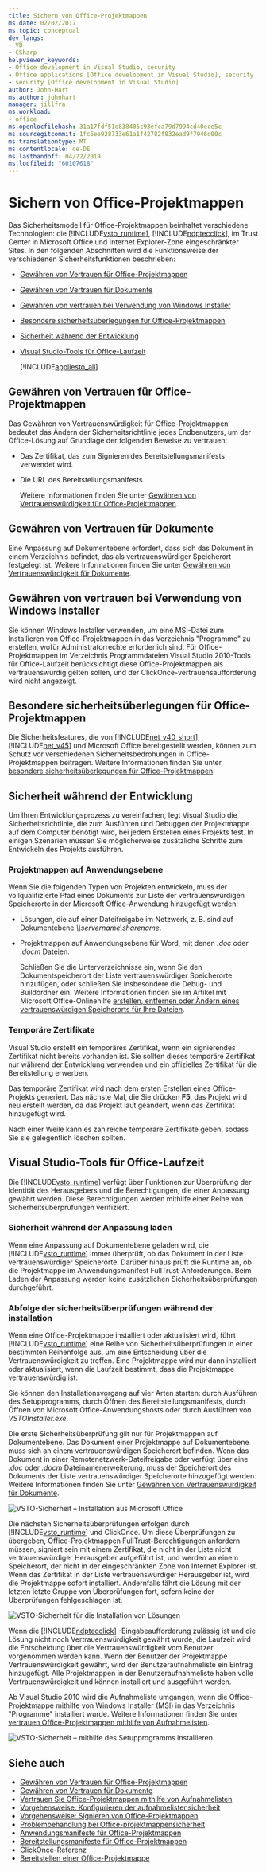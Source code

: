 ```yaml
---
title: Sichern von Office-Projektmappen
ms.date: 02/02/2017
ms.topic: conceptual
dev_langs:
- VB
- CSharp
helpviewer_keywords:
- Office development in Visual Studio, security
- Office applications [Office development in Visual Studio], security
- security [Office development in Visual Studio]
author: John-Hart
ms.author: johnhart
manager: jillfra
ms.workload:
- office
ms.openlocfilehash: 31a17fdf51e838405c93efca79d7994cd40ece5c
ms.sourcegitcommit: 1fc6ee928733e61a1f42782f832ead9f7946d00c
ms.translationtype: MT
ms.contentlocale: de-DE
ms.lasthandoff: 04/22/2019
ms.locfileid: "60107618"
---
```

# <a name="secure-office-solutions"></a>Sichern von Office-Projektmappen
  Das Sicherheitsmodell für Office-Projektmappen beinhaltet verschiedene Technologien: die [!INCLUDE[vsto_runtime](../vsto/includes/vsto-runtime-md.md)], [!INCLUDE[ndptecclick](../vsto/includes/ndptecclick-md.md)], im Trust Center in Microsoft Office und Internet Explorer-Zone eingeschränkter Sites. In den folgenden Abschnitten wird die Funktionsweise der verschiedenen Sicherheitsfunktionen beschrieben:

- [Gewähren von Vertrauen für Office-Projektmappen](#GrantingTrustToSolutions)

- [Gewähren von Vertrauen für Dokumente](#GrantingTrustToDocuments)

- [Gewähren von vertrauen bei Verwendung von Windows Installer](#GrantingTrustWindowsInstaller)

- [Besondere sicherheitsüberlegungen für Office-Projektmappen](#Security)

- [Sicherheit während der Entwicklung](#SecurityDuringDeployment)

- [Visual Studio-Tools für Office-Laufzeit](#VisualStudioToolsForOfficeRuntime)

  [!INCLUDE[appliesto_all](../vsto/includes/appliesto-all-md.md)]

## <a name="GrantingTrustToSolutions"></a> Gewähren von Vertrauen für Office-Projektmappen
 Das Gewähren von Vertrauenswürdigkeit für Office-Projektmappen bedeutet das Ändern der Sicherheitsrichtlinie jedes Endbenutzers, um der Office-Lösung auf Grundlage der folgenden Beweise zu vertrauen:

- Das Zertifikat, das zum Signieren des Bereitstellungsmanifests verwendet wird.

- Die URL des Bereitstellungsmanifests.

  Weitere Informationen finden Sie unter [Gewähren von Vertrauenswürdigkeit für Office-Projektmappen](../vsto/granting-trust-to-office-solutions.md).

## <a name="GrantingTrustToDocuments"></a> Gewähren von Vertrauen für Dokumente
 Eine Anpassung auf Dokumentebene erfordert, dass sich das Dokument in einem Verzeichnis befindet, das als vertrauenswürdiger Speicherort festgelegt ist. Weitere Informationen finden Sie unter [Gewähren von Vertrauenswürdigkeit für Dokumente](../vsto/granting-trust-to-documents.md).

## <a name="GrantingTrustWindowsInstaller"></a> Gewähren von vertrauen bei Verwendung von Windows Installer
 Sie können Windows Installer verwenden, um eine MSI-Datei zum Installieren von Office-Projektmappen in das Verzeichnis "Programme" zu erstellen, wofür Administratorrechte erforderlich sind. Für Office-Projektmappen im Verzeichnis Programmdateien Visual Studio 2010-Tools für Office-Laufzeit berücksichtigt diese Office-Projektmappen als vertrauenswürdig gelten sollen, und der ClickOnce-vertrauensaufforderung wird nicht angezeigt.

## <a name="Security"></a> Besondere sicherheitsüberlegungen für Office-Projektmappen
 Die Sicherheitsfeatures, die von [!INCLUDE[net_v40_short](../sharepoint/includes/net-v40-short-md.md)], [!INCLUDE[net_v45](../vsto/includes/net-v45-md.md)] und Microsoft Office bereitgestellt werden, können zum Schutz vor verschiedenen Sicherheitsbedrohungen in Office-Projektmappen beitragen. Weitere Informationen finden Sie unter [besondere sicherheitsüberlegungen für Office-Projektmappen](../vsto/specific-security-considerations-for-office-solutions.md).

## <a name="SecurityDuringDeployment"></a> Sicherheit während der Entwicklung
 Um Ihren Entwicklungsprozess zu vereinfachen, legt Visual Studio die Sicherheitsrichtlinie, die zum Ausführen und Debuggen der Projektmappe auf dem Computer benötigt wird, bei jedem Erstellen eines Projekts fest. In einigen Szenarien müssen Sie möglicherweise zusätzliche Schritte zum Entwickeln des Projekts ausführen.

### <a name="document-level-solutions"></a>Projektmappen auf Anwendungsebene
 Wenn Sie die folgenden Typen von Projekten entwickeln, muss der vollqualifizierte Pfad eines Dokuments zur Liste der vertrauenswürdigen Speicherorte in der Microsoft Office-Anwendung hinzugefügt werden:

- Lösungen, die auf einer Dateifreigabe im Netzwerk, z. B. sind auf Dokumentebene  *\\\servername\sharename*.

- Projektmappen auf Anwendungsebene für Word, mit denen *.doc* oder *.docm* Dateien.

  Schließen Sie die Unterverzeichnisse ein, wenn Sie den Dokumentspeicherort der Liste vertrauenswürdiger Speicherorte hinzufügen, oder schließen Sie insbesondere die Debug- und Buildordner ein. Weitere Informationen finden Sie im Artikel mit Microsoft Office-Onlinehilfe [erstellen, entfernen oder Ändern eines vertrauenswürdigen Speicherorts für Ihre Dateien](https://support.office.com/article/Create-remove-or-change-a-trusted-location-for-your-files-f5151879-25ea-4998-80a5-4208b3540a62).

### <a name="temporary-certificates"></a>Temporäre Zertifikate
 Visual Studio erstellt ein temporäres Zertifikat, wenn ein signierendes Zertifikat nicht bereits vorhanden ist. Sie sollten dieses temporäre Zertifikat nur während der Entwicklung verwenden und ein offizielles Zertifikat für die Bereitstellung erwerben.

 Das temporäre Zertifikat wird nach dem ersten Erstellen eines Office-Projekts generiert. Das nächste Mal, die Sie drücken **F5**, das Projekt wird neu erstellt werden, da das Projekt laut geändert, wenn das Zertifikat hinzugefügt wird.

 Nach einer Weile kann es zahlreiche temporäre Zertifikate geben, sodass Sie sie gelegentlich löschen sollten.

## <a name="VisualStudioToolsForOfficeRuntime"></a> Visual Studio-Tools für Office-Laufzeit
 Die [!INCLUDE[vsto_runtime](../vsto/includes/vsto-runtime-md.md)] verfügt über Funktionen zur Überprüfung der Identität des Herausgebers und die Berechtigungen, die einer Anpassung gewährt werden. Diese Berechtigungen werden mithilfe einer Reihe von Sicherheitsüberprüfungen verifiziert.

### <a name="security-during-customization-loading"></a>Sicherheit während der Anpassung laden
 Wenn eine Anpassung auf Dokumentebene geladen wird, die [!INCLUDE[vsto_runtime](../vsto/includes/vsto-runtime-md.md)] immer überprüft, ob das Dokument in der Liste vertrauenswürdiger Speicherorte. Darüber hinaus prüft die Runtime an, ob die Projektmappe im Anwendungsmanifest FullTrust-Anforderungen. Beim Laden der Anpassung werden keine zusätzlichen Sicherheitsüberprüfungen durchgeführt.

### <a name="sequence-of-security-checks-during-installation"></a>Abfolge der sicherheitsüberprüfungen während der installation
 Wenn eine Office-Projektmappe installiert oder aktualisiert wird, führt [!INCLUDE[vsto_runtime](../vsto/includes/vsto-runtime-md.md)] eine Reihe von Sicherheitsüberprüfungen in einer bestimmten Reihenfolge aus, um eine Entscheidung über die Vertrauenswürdigkeit zu treffen. Eine Projektmappe wird nur dann installiert oder aktualisiert, wenn die Laufzeit bestimmt, dass die Projektmappe vertrauenswürdig ist.

 Sie können den Installationsvorgang auf vier Arten starten: durch Ausführen des Setupprogramms, durch Öffnen des Bereitstellungsmanifests, durch Öffnen von Microsoft Office-Anwendungshosts oder durch Ausführen von *VSTOInstaller.exe*.

 Die erste Sicherheitsüberprüfung gilt nur für Projektmappen auf Dokumentebene. Das Dokument einer Projektmappe auf Dokumentebene muss sich an einem vertrauenswürdigen Speicherort befinden. Wenn das Dokument in einer Remotenetzwerk-Dateifreigabe oder verfügt über eine *.doc* oder *.docm* Dateinamenerweiterung, muss der Speicherort des Dokuments der Liste vertrauenswürdiger Speicherorte hinzugefügt werden. Weitere Informationen finden Sie unter [Gewähren von Vertrauenswürdigkeit für Dokumente](../vsto/granting-trust-to-documents.md).

 ![VSTO-Sicherheit – Installation aus Microsoft Office](../vsto/media/host-install.png "VSTO-Sicherheit – Installation aus Microsoft Office")

 Die nächsten Sicherheitsüberprüfungen erfolgen durch [!INCLUDE[vsto_runtime](../vsto/includes/vsto-runtime-md.md)] und ClickOnce. Um diese Überprüfungen zu übergeben, Office-Projektmappen FullTrust-Berechtigungen anfordern müssen, signiert sein mit einem Zertifikat, die nicht in der Liste nicht vertrauenswürdiger Herausgeber aufgeführt ist, und werden an einem Speicherort, der nicht in der eingeschränkten Zone von Internet Explorer ist. Wenn das Zertifikat in der Liste vertrauenswürdiger Herausgeber ist, wird die Projektmappe sofort installiert. Andernfalls fährt die Lösung mit der letzten letzte Gruppe von Überprüfungen fort, sofern keine der Überprüfungen fehlgeschlagen ist.

 ![VSTO-Sicherheit für die Installation von Lösungen](../vsto/media/installing.png "VSTO-Sicherheit für die Installation von Lösungen")

 Wenn die [!INCLUDE[ndptecclick](../vsto/includes/ndptecclick-md.md)] -Eingabeaufforderung zulässig ist und die Lösung nicht noch Vertrauenswürdigkeit gewährt wurde, die Laufzeit wird die Entscheidung über die Vertrauenswürdigkeit vom Benutzer vorgenommen werden kann. Wenn der Benutzer der Projektmappe Vertrauenswürdigkeit gewährt, wird der Benutzeraufnahmeliste ein Eintrag hinzugefügt. Alle Projektmappen in der Benutzeraufnahmeliste haben volle Vertrauenswürdigkeit und können installiert und ausgeführt werden.

 Ab Visual Studio 2010 wird die Aufnahmeliste umgangen, wenn die Office-Projektmappe mithilfe von Windows Installer (MSI) in das Verzeichnis "Programme" installiert wurde. Weitere Informationen finden Sie unter [vertrauen Office-Projektmappen mithilfe von Aufnahmelisten](../vsto/trusting-office-solutions-by-using-inclusion-lists.md).

 ![VSTO-Sicherheit – mithilfe des Setupprogramms installieren](../vsto/media/setup-vstoinstaller.png "VSTO-Sicherheit – mithilfe des Setupprogramms installieren")

## <a name="see-also"></a>Siehe auch

- [Gewähren von Vertrauen für Office-Projektmappen](../vsto/granting-trust-to-office-solutions.md)
- [Gewähren von Vertrauen für Dokumente](../vsto/granting-trust-to-documents.md)
- [Vertrauen Sie Office-Projektmappen mithilfe von Aufnahmelisten](../vsto/trusting-office-solutions-by-using-inclusion-lists.md)
- [Vorgehensweise: Konfigurieren der aufnahmelistensicherheit](../vsto/how-to-configure-inclusion-list-security.md)
- [Vorgehensweise: Signieren von Office-Projektmappen](../vsto/how-to-sign-office-solutions.md)
- [Problembehandlung bei Office-projektmappensicherheit](../vsto/troubleshooting-office-solution-security.md)
- [Anwendungsmanifeste für Office-Projektmappen](../vsto/application-manifests-for-office-solutions.md)
- [Bereitstellungsmanifeste für Office-Projektmappen](../vsto/deployment-manifests-for-office-solutions.md)
- [ClickOnce-Referenz](../deployment/clickonce-reference.md)
- [Bereitstellen einer Office-Projektmappe](../vsto/deploying-an-office-solution.md)
